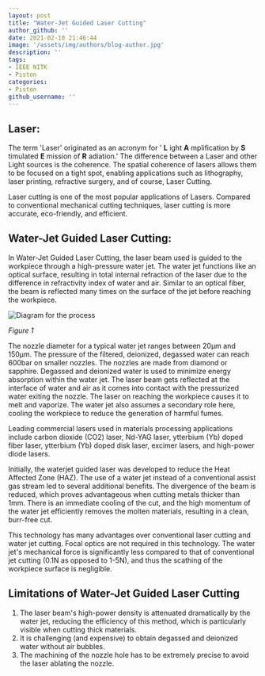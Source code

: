 ```yaml
---
layout: post
title: "Water-Jet Guided Laser Cutting"
author_github: ''
date: 2021-02-10 21:46:44
image: '/assets/img/authors/blog-author.jpg'
description: ''
tags:
- IEEE NITK
- Piston
categories:
- Piston
github_username: ''
---
```


## Laser:

The term &#39;Laser&#39; originated as an acronym for &#39; **L** ight **A** mplification by **S** timulated **E** mission of **R** adiation.&#39; The difference between a Laser and other Light sources is the coherence. The spatial coherence of lasers allows them to be focused on a tight spot, enabling applications such as lithography, laser printing, refractive surgery, and of course, Laser Cutting.

Laser cutting is one of the most popular applications of Lasers. Compared to conventional mechanical cutting techniques, laser cutting is more accurate, eco-friendly, and efficient.

## Water-Jet Guided Laser Cutting:

In Water-Jet Guided Laser Cutting, the laser beam used is guided to the workpiece through a high-pressure water jet. The water jet functions like an optical surface, resulting in total internal refraction of the laser due to the difference in refractivity index of water and air. Similar to an optical fiber, the beam is reflected many times on the surface of the jet before reaching the workpiece.

![Diagram for the process](/blog/assets/img/water-jet-guided-laser-cutting/diagram.png)

_Figure 1_

The nozzle diameter for a typical water jet ranges between 20µm and 150µm. The pressure of the filtered, deionized, degassed water can reach 600bar on smaller nozzles. The nozzles are made from diamond or sapphire. Degassed and deionized water is used to minimize energy absorption within the water jet. The laser beam gets reflected at the interface of water and air as it comes into contact with the pressurized water exiting the nozzle. The laser on reaching the workpiece causes it to melt and vaporize. The water jet also assumes a secondary role here, cooling the workpiece to reduce the generation of harmful fumes.

Leading commercial lasers used in materials processing applications include carbon dioxide (CO2) laser, Nd-YAG laser, ytterbium (Yb) doped fiber laser, ytterbium (Yb) doped disk laser, excimer lasers, and high-power diode lasers.

Initially, the waterjet guided laser was developed to reduce the Heat Affected Zone (HAZ). The use of a water jet instead of a conventional assist gas stream led to several additional benefits. The divergence of the beam is reduced, which proves advantageous when cutting metals thicker than 1mm. There is an immediate cooling of the cut, and the high momentum of the water jet efficiently removes the molten materials, resulting in a clean, burr-free cut.

This technology has many advantages over conventional laser cutting and water jet cutting. Focal optics are not required in this technology. The water jet&#39;s mechanical force is significantly less compared to that of conventional jet cutting (0.1N as opposed to 1-5N), and thus the scathing of the workpiece surface is negligible.

## Limitations of Water-Jet Guided Laser Cutting

1. The laser beam&#39;s high-power density is attenuated dramatically by the water jet, reducing the efficiency of this method, which is particularly visible when cutting thick materials.
2. It is challenging (and expensive) to obtain degassed and deionized water without air bubbles.
3. The machining of the nozzle hole has to be extremely precise to avoid the laser ablating the nozzle.